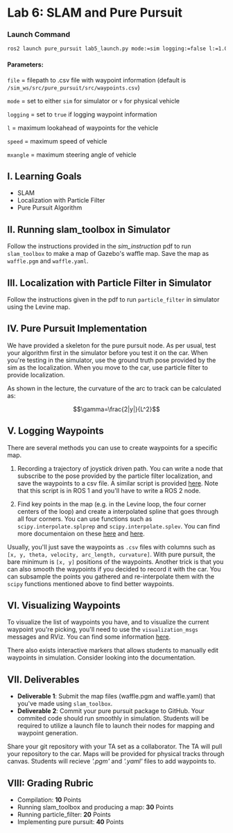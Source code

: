 # Lab 6: SLAM and Pure Pursuit

### Launch Command
```bash
ros2 launch pure_pursuit lab5_launch.py mode:=sim logging:=false l:=1.0 speed:=1.0 mxangle:=20.0
```
#### Parameters:
`file` = filepath to .csv file with waypoint information (default is `/sim_ws/src/pure_pursuit/src/waypoints.csv`)

`mode` = set to either `sim` for simulator or `v` for physical vehicle

`logging` = set to `true` if logging waypoint information

`l` = maximum lookahead of waypoints for the vehicle

`speed` = maximum speed of vehicle

`mxangle` = maximum steering angle of vehicle

## I. Learning Goals

- SLAM
- Localization with Particle Filter
- Pure Pursuit Algorithm

## II. Running slam_toolbox in Simulator

Follow the instructions provided in the *sim_instruction* pdf to run `slam_toolbox` to make a map of Gazebo's waffle map. Save the map as `waffle.pgm` and `waffle.yaml`.

## III. Localization with Particle Filter in Simulator

Follow the instructions given in the pdf to run `particle_filter` in simulator using the Levine map.

## IV. Pure Pursuit Implementation

We have provided a skeleton for the pure pursuit node. As per usual, test your algorithm first in the simulator before you test it on the car. When you're testing in the simulator, use the ground truth pose provided by the sim as the localization. When you move to the car, use particle filter to provide localization.

As shown in the lecture, the curvature of the arc to track
can be calculated as:

<!-- ![](https://latex.codecogs.com/svg.latex?\gamma=\frac{2|y|}{L^2}) -->
$$\gamma=\frac{2|y|}{L^2}$$

## V. Logging Waypoints

There are several methods you can use to create waypoints for a specific map.

1. Recording a trajectory of joystick driven path. You can write a node that subscribe to the pose provided by the particle filter localization, and save the waypoints to a csv file. A similar script is provided [here](https://github.com/f1tenth/f1tenth_labs/blob/main/waypoint_logger/scripts/waypoint_logger.py). Note that this script is in ROS 1 and you'll have to write a ROS 2 node.

2. Find key points in the map (e.g. in the Levine loop, the four corner centers of the loop) and create a interpolated spline that goes through all four corners. You can use functions such as `scipy.interpolate.splprep` and `scipy.interpolate.splev`. You can find more documentaion on these [here](https://docs.scipy.org/doc/scipy/reference/generated/scipy.interpolate.splprep.html) and [here](https://docs.scipy.org/doc/scipy/reference/generated/scipy.interpolate.splev.html#scipy.interpolate.splev).

Usually, you'll just save the waypoints as `.csv` files with columns such as `[x, y, theta, velocity, arc_length, curvature]`. With pure pursuit, the bare minimum is `[x, y]` positions of the waypoints. Another trick is that you can also smooth the waypoints if you decided to record it with the car. You can subsample the points you gathered and re-interpolate them with the `scipy` functions mentioned above to find better waypoints.

## VI. Visualizing Waypoints

To visualize the list of waypoints you have, and to visualize the current waypoint you're picking, you'll need to use the `visualization_msgs` messages and RViz. You can find some information [here](http://wiki.ros.org/rviz/DisplayTypes/Marker).

There also exists interactive markers that allows students to manually edit waypoints in simulation. Consider looking into the documentation. 

## VII. Deliverables

- **Deliverable 1**: Submit the map files (waffle.pgm and waffle.yaml) that you've made using `slam_toolbox`.
- **Deliverable 2**: Commit your pure pursuit package to GitHub. Your commited code should run smoothly in simulation. Students will be required to utilize a launch file to launch their 
nodes for mapping and waypoint generation. 

Share your git repository with your TA set as a collaborator. The TA will pull your repository to the car. Maps will be provided for physical tracks 
through canvas. Students will recieve *'.pgm'* and *'.yaml'* files to add waypoints to.


## VIII: Grading Rubric
- Compilation: **10** Points
- Running slam_toolbox and producing a map: **30** Points
- Running particle_filter: **20** Points
- Implementing pure pursuit: **40** Points

